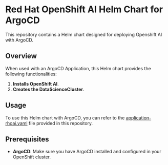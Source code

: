 # Red Hat OpenShift AI Helm Chart for ArgoCD

This repository contains a Helm chart designed for deploying Openshift AI with ArgoCD.

## Overview

When used with an ArgoCD Application, this Helm chart provides the following functionalities:

1. **Installs OpenShift AI**.
2. **Creates the DataScienceCluster**.

## Usage

To use this Helm chart with ArgoCD, you can refer to the [application-rhoai.yaml](/bootstrap/templates/application-rhoai.yaml) file provided in this repository.

## Prerequisites

- **ArgoCD**: Make sure you have ArgoCD installed and configured in your OpenShift cluster.
